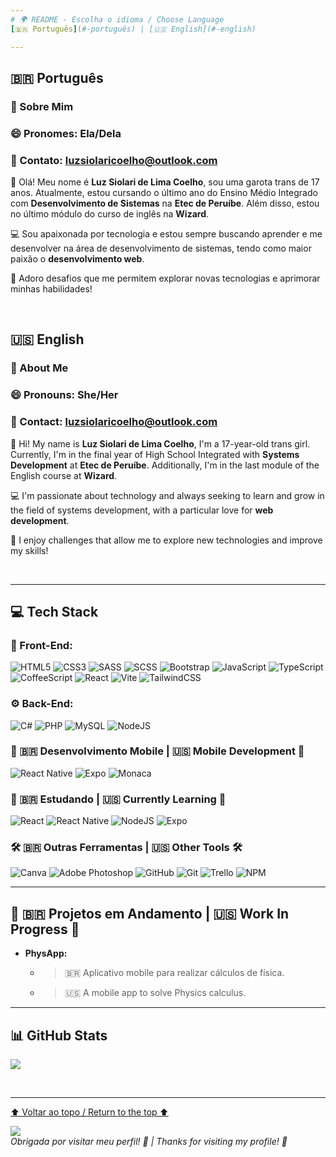 ```yaml
---
# 🌍 README - Escolha o idioma / Choose Language  
[🇧🇷 Português](#-português) | [🇺🇸 English](#-english)  

---
```


## 🇧🇷 Português  

### 💫 Sobre Mim  

### 😄 Pronomes: Ela/Dela  
### 📧 Contato: luzsiolaricoelho@outlook.com  

👋 Olá! Meu nome é **Luz Siolari de Lima Coelho**, sou uma garota trans de 17 anos. Atualmente, estou cursando o último ano do Ensino Médio Integrado com **Desenvolvimento de Sistemas** na **Etec de Peruíbe**. Além disso, estou no último módulo do curso de inglês na **Wizard**.  

💻 Sou apaixonada por tecnologia e estou sempre buscando aprender e me desenvolver na área de desenvolvimento de sistemas, tendo como maior paixão o **desenvolvimento web**.  

🌟 Adoro desafios que me permitem explorar novas tecnologias e aprimorar minhas habilidades!  

<br>

## 🇺🇸 English  

### 💫 About Me  

### 😄 Pronouns: She/Her  
### 📧 Contact: luzsiolaricoelho@outlook.com  

👋 Hi! My name is **Luz Siolari de Lima Coelho**, I'm a 17-year-old trans girl. Currently, I'm in the final year of High School Integrated with **Systems Development** at **Etec de Peruíbe**. Additionally, I'm in the last module of the English course at **Wizard**.  

💻 I'm passionate about technology and always seeking to learn and grow in the field of systems development, with a particular love for **web development**.  

🌟 I enjoy challenges that allow me to explore new technologies and improve my skills!  

<br>

---

## 💻 Tech Stack  

### 🎨 Front-End:  
![HTML5](https://img.shields.io/badge/html5-%23E34F26.svg?style=for-the-badge&logo=html5&logoColor=white) ![CSS3](https://img.shields.io/badge/css3-%231572B6.svg?style=for-the-badge&logo=css3&logoColor=white) ![SASS](https://img.shields.io/badge/SASS-hotpink.svg?style=for-the-badge&logo=SASS&logoColor=white) ![SCSS](https://img.shields.io/badge/SCSS-%231E90FF.svg?style=for-the-badge&logo=SASS&logoColor=white) ![Bootstrap](https://img.shields.io/badge/bootstrap-%238511FA.svg?style=for-the-badge&logo=bootstrap&logoColor=white) ![JavaScript](https://img.shields.io/badge/javascript-%23323330.svg?style=for-the-badge&logo=javascript&logoColor=%23F7DF1E) ![TypeScript](https://img.shields.io/badge/typescript-%23007ACC.svg?style=for-the-badge&logo=typescript&logoColor=white) ![CoffeeScript](https://img.shields.io/badge/CoffeeScript-%232F2625.svg?style=for-the-badge&logo=coffeescript&logoColor=white) ![React](https://img.shields.io/badge/react-%2320232a.svg?style=for-the-badge&logo=react&logoColor=%2361DAFB) ![Vite](https://img.shields.io/badge/vite-%23646CFF.svg?style=for-the-badge&logo=vite&logoColor=white) ![TailwindCSS](https://img.shields.io/badge/tailwindcss-%3338B2AC.svg?style=for-the-badge&logo=tailwind-css&logoColor=white)

### ⚙️ Back-End:  
![C#](https://img.shields.io/badge/c%23-%23239120.svg?style=for-the-badge&logo=csharp&logoColor=white) ![PHP](https://img.shields.io/badge/php-%23777BB4.svg?style=for-the-badge&logo=php&logoColor=white) ![MySQL](https://img.shields.io/badge/mysql-4479A1.svg?style=for-the-badge&logo=mysql&logoColor=white) ![NodeJS](https://img.shields.io/badge/node.js-6DA55F?style=for-the-badge&logo=node.js&logoColor=white)  

### 📱 🇧🇷 Desenvolvimento Mobile | 🇺🇸 Mobile Development 📱
![React Native](https://img.shields.io/badge/react_native-%2320232a.svg?style=for-the-badge&logo=react&logoColor=%2361DAFB) ![Expo](https://img.shields.io/badge/expo-1C1E24?style=for-the-badge&logo=expo&logoColor=#D04A37) ![Monaca](https://img.shields.io/badge/Monaca-%23007ACC.svg?style=for-the-badge&logo=ionic&logoColor=white) 

### 🌱 🇧🇷 Estudando | 🇺🇸 Currently Learning 🌱  
![React](https://img.shields.io/badge/react-%2320232a.svg?style=for-the-badge&logo=react&logoColor=%2361DAFB) ![React Native](https://img.shields.io/badge/react_native-%2320232a.svg?style=for-the-badge&logo=react&logoColor=%2361DAFB) ![NodeJS](https://img.shields.io/badge/node.js-6DA55F?style=for-the-badge&logo=node.js&logoColor=white)  ![Expo](https://img.shields.io/badge/expo-1C1E24?style=for-the-badge&logo=expo&logoColor=#D04A37)


### 🛠️ 🇧🇷 Outras Ferramentas | 🇺🇸 Other Tools 🛠️  
![Canva](https://img.shields.io/badge/Canva-%2300C4CC.svg?style=for-the-badge&logo=Canva&logoColor=white) ![Adobe Photoshop](https://img.shields.io/badge/adobe%20photoshop-%2331A8FF.svg?style=for-the-badge&logo=adobe%20photoshop&logoColor=white) ![GitHub](https://img.shields.io/badge/github-%23121011.svg?style=for-the-badge&logo=github&logoColor=white) ![Git](https://img.shields.io/badge/git-%23F05033.svg?style=for-the-badge&logo=git&logoColor=white) ![Trello](https://img.shields.io/badge/Trello-%23026AA7.svg?style=for-the-badge&logo=Trello&logoColor=white)  ![NPM](https://img.shields.io/badge/NPM-%23CB3837.svg?style=for-the-badge&logo=npm&logoColor=white)
<br>

---
##  📑 🇧🇷 Projetos em Andamento | 🇺🇸 Work In Progress 📑 
- **PhysApp:**
  - > 🇧🇷 Aplicativo mobile para realizar cálculos de física.
  - > 🇺🇸 A mobile app to solve Physics calculus.
  

---

## 📊 GitHub Stats  

![](https://github-readme-stats.vercel.app/api/top-langs/?username=Luz-Coelho&theme=dark&hide_border=false&include_all_commits=false&count_private=false&layout=compact)  

<br>

---

[⬆️ Voltar ao topo / Return to the top ⬆️](#-readme---escolha-o-idioma--choose-language)  

[![](https://visitcount.itsvg.in/api?id=Luz-Coelho&icon=0&color=0)](https://visitcount.itsvg.in)  
*Obrigada por visitar meu perfil! 💖 | Thanks for visiting my profile! 💖*  
